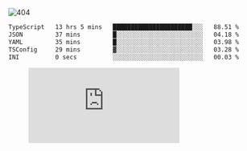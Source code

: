 ![404](https://user-images.githubusercontent.com/378023/89412096-6f759d80-d761-11ea-8c57-84b30ef3f2b1.png)

<!--START_SECTION:waka-->

```txt
TypeScript   13 hrs 5 mins   ██████████████████████░░░   88.51 %
JSON         37 mins         █░░░░░░░░░░░░░░░░░░░░░░░░   04.18 %
YAML         35 mins         █░░░░░░░░░░░░░░░░░░░░░░░░   03.98 %
TSConfig     29 mins         ▓░░░░░░░░░░░░░░░░░░░░░░░░   03.28 %
INI          0 secs          ░░░░░░░░░░░░░░░░░░░░░░░░░   00.03 %
```

<!--END_SECTION:waka-->
<figure><embed src="https://wakatime.com/share/@018b853e-267a-435d-a858-33e2b098b9d7/f3c3aa68-553a-4373-a9f9-2d456f62f780.svg"></embed></figure>
